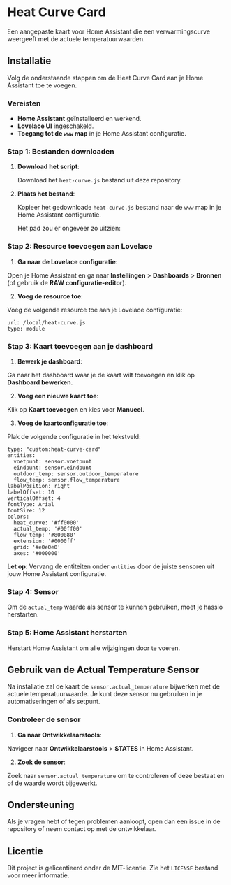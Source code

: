# Heat Curve Card

Een aangepaste kaart voor Home Assistant die een verwarmingscurve weergeeft met de actuele temperatuurwaarden.

## Installatie

Volg de onderstaande stappen om de Heat Curve Card aan je Home Assistant toe te voegen.

### Vereisten

- **Home Assistant** geïnstalleerd en werkend.
- **Lovelace UI** ingeschakeld.
- **Toegang tot de `www` map** in je Home Assistant configuratie.

### Stap 1: Bestanden downloaden

1. **Download het script**:

   Download het `heat-curve.js` bestand uit deze repository.

2. **Plaats het bestand**:

   Kopieer het gedownloade `heat-curve.js` bestand naar de `www` map in je Home Assistant configuratie.

   Het pad zou er ongeveer zo uitzien:


### Stap 2: Resource toevoegen aan Lovelace

1. **Ga naar de Lovelace configuratie**:

Open je Home Assistant en ga naar **Instellingen** > **Dashboards** > **Bronnen** (of gebruik de **RAW configuratie-editor**).

2. **Voeg de resource toe**:

Voeg de volgende resource toe aan je Lovelace configuratie:

```
url: /local/heat-curve.js
type: module
```

### Stap 3: Kaart toevoegen aan je dashboard

1. **Bewerk je dashboard**:

Ga naar het dashboard waar je de kaart wilt toevoegen en klik op **Dashboard bewerken**.

2. **Voeg een nieuwe kaart toe**:

Klik op **Kaart toevoegen** en kies voor **Manueel**.

3. **Voeg de kaartconfiguratie toe**:

Plak de volgende configuratie in het tekstveld:

```
type: "custom:heat-curve-card"
entities:
  voetpunt: sensor.voetpunt
  eindpunt: sensor.eindpunt
  outdoor_temp: sensor.outdoor_temperature
  flow_temp: sensor.flow_temperature
labelPosition: right
labelOffset: 10
verticalOffset: 4
fontType: Arial
fontSize: 12
colors:
  heat_curve: '#ff0000'
  actual_temp: '#00ff00'
  flow_temp: '#800080'
  extension: '#0000ff'
  grid: '#e0e0e0'
  axes: '#000000'
```

**Let op**: Vervang de entiteiten onder `entities` door de juiste sensoren uit jouw Home Assistant configuratie.

### Stap 4: Sensor

Om de `actual_temp` waarde als sensor te kunnen gebruiken, moet je hassio herstarten.


### Stap 5: Home Assistant herstarten

Herstart Home Assistant om alle wijzigingen door te voeren.

## Gebruik van de Actual Temperature Sensor

Na installatie zal de kaart de `sensor.actual_temperature` bijwerken met de actuele temperatuurwaarde. Je kunt deze sensor nu gebruiken in je automatiseringen of als setpunt.

### Controleer de sensor

1. **Ga naar Ontwikkelaarstools**:

Navigeer naar **Ontwikkelaarstools** > **STATES** in Home Assistant.

2. **Zoek de sensor**:

Zoek naar `sensor.actual_temperature` om te controleren of deze bestaat en of de waarde wordt bijgewerkt.

## Ondersteuning

Als je vragen hebt of tegen problemen aanloopt, open dan een issue in de repository of neem contact op met de ontwikkelaar.

## Licentie

Dit project is gelicentieerd onder de MIT-licentie. Zie het `LICENSE` bestand voor meer informatie.

